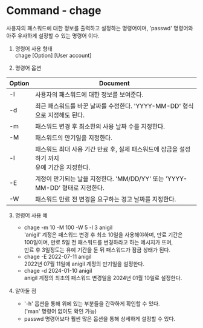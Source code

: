 Command - chage
===============
사용자의 패스워드에 대한 정보를 출력하고 설정하는 명령어이며, 'passwd' 명령어와<br>
아주 유사하게 설정할 수 있는 명령어 이다.<br>

1. 명령어 사용 형태<br>
chage [Option] [User account]

2. 명령어 옵션

| Option | Document |
|--------|----------|
| -l     | 사용자의 패스워드에 대한 정보를 보여준다. |
| -d     | 최근 패스워드를 바꾼 날짜를 수정한다. 'YYYY-MM-DD' 형식으로 지정해도 된다. |
| -m     | 패스워드 변경 후 최소한의 사용 날짜 수를 지정한다. |
| -M     | 패스워드의 만기일을 지정한다. |
| -l     | 패스워드 최대 사용 기간 만료 후, 실제 패스워드에 잠금을 설정하기 까지<br>유예 기간을 지정한다. |
| -E     | 계정이 만기되는 날을 지정한다. 'MM/DD/YY' 또는 'YYYY-MM-DD' 형태로 지정한다. |
| -W     | 패스워드 만료 전 변경을 요구하는 경고 날짜를 지정한다. |

3. 명령어 사용 예<br>
    - chage -m 10 -M 100 -W 5 -l 3 anigil<br>
        'anigil' 계정은 패스워드 변경 후 최소 10일을 사용해야하며, 만료 기간은<br>
        100일이며, 만료 5일 전 패스워드를 변경하라고 하는 메시지가 뜨며, <br>
        만료 후 3일정도는 유예 기간을 둔 뒤 패스워드가 잠금 상태가 된다.
    - chage -E 2022-07-11 anigil<br>
        2022년 07월 11일에 anigil 계정의 만기일을 설정한다.
    - chage -d 2024-01-10 anigil<br>
        anigil 계정의 최초의 패스워드 변경일을 2024년 01월 10일로 설정한다.

4. 알아둘 점<br>
    - '-h' 옵션을 통해 위에 있는 부분들을 간략하게 확인할 수 있다.<br>
        ('man' 명령어 없이도 확인 가능)
    - passwd 명령어보다 훨씬 많은 옵션을 통해 상세하게 설정할 수 있다.
